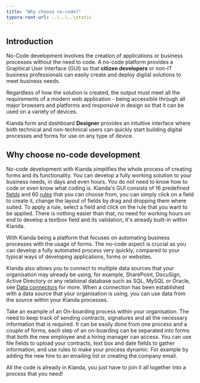 ```yaml
---
title: "Why choose no-code?"
typora-root-url: ..\..\..\static
---
```


## Introduction

No-Code development involves the creation of applications or business processes without the need to code. A no-code platform provides a Graphical User Interface (GUI) so that **citizen developers** or non-IT business professionals can easily create and deploy digital solutions to meet business needs. 

Regardless of how the solution is created, the output must meet all the requirements of a modern web application - being accessible through all major browsers and platforms and responsive in design so that it can be used on a variety of devices.

Kianda form and dashboard **Designer** provides an intuitive interface where both technical and non-technical users can quickly start building digital processes and forms for use on any type of device.

## Why choose no-code development

No-code development with Kianda simplifies the whole process of creating forms and its functionality. You can develop a fully working solution to your business needs, in days and even hours. You do not need to know how to code or even know what coding is. Kianda's GUI consists of 16 predefined [fields](/docs/platform/controls/) and 60 [rules](/docs/platform/rules/) that you can choose from, you can simply click on a field to create it, change the layout of fields by drag and dropping them where suited. To apply a rule, select a field and click on the rule that you want to be applied. There is nothing easier than that, no need for working hours on end to develop a textbox field and its validation, it's already built-in within Kianda. 

With Kianda being a platform that focuses on automating business processes with the usage of forms. The no-code aspect is crucial as you can develop a fully automated process very quickly, compared to your typical ways of developing applications, forms or websites. 

Kianda also allows you to connect to multiple data sources that your organisation may already be using, for example, SharePoint, DocuSign, Active Directory or any relational database such as SQL, MySQL or Oracle, see [Data connectors](/docs/platform/connectors/) for more. When a connection has been established with a data source that your organisation is using, you can use data from the source within your Kianda processes. 

Take an example of an On-boarding process within your organisation. The need to keep track of sending contracts, signatures and all the necessary information that is required. It can be easily done from one process and a couple of forms, each step of an on-boarding can be separated into forms that both the new employee and a hiring manager can access. You can use file fields to upload your contracts, text box and date fields to gather information, and use rules to make your process dynamic. For example by adding the new hire to an emailing list or creating the company email. 

All the code is already in Kianda, you just have to join it all together into a process that you need!




